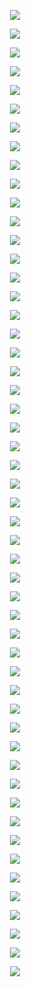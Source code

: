 <p align="center"> <img src= 'all_figs_NTK/DLGN-SF(n_h_l = 5, n_n = 32,Run=1,Epoch = 000,step=00,UnLearned,loss = 0.481).png' /> </p>
<p align="center"> <img src= 'all_figs_NTK/DLGN-SF(n_h_l = 5, n_n = 32,Run=1,Epoch = 001,step=01,Learned,loss = 0.474).png' /> </p>
<p align="center"> <img src= 'all_figs_NTK/DLGN-SF(n_h_l = 5, n_n = 32,Run=1,Epoch = 001,step=02,Learned,loss = 0.466).png' /> </p>
<p align="center"> <img src= 'all_figs_NTK/DLGN-SF(n_h_l = 5, n_n = 32,Run=1,Epoch = 001,step=03,Learned,loss = 0.459).png' /> </p>
<p align="center"> <img src= 'all_figs_NTK/DLGN-SF(n_h_l = 5, n_n = 32,Run=1,Epoch = 001,step=04,Learned,loss = 0.452).png' /> </p>
<p align="center"> <img src= 'all_figs_NTK/DLGN-SF(n_h_l = 5, n_n = 32,Run=1,Epoch = 001,step=05,Learned,loss = 0.445).png' /> </p>
<p align="center"> <img src= 'all_figs_NTK/DLGN-SF(n_h_l = 5, n_n = 32,Run=1,Epoch = 001,step=06,Learned,loss = 0.439).png' /> </p>
<p align="center"> <img src= 'all_figs_NTK/DLGN-SF(n_h_l = 5, n_n = 32,Run=1,Epoch = 001,step=07,Learned,loss = 0.433).png' /> </p>
<p align="center"> <img src= 'all_figs_NTK/DLGN-SF(n_h_l = 5, n_n = 32,Run=1,Epoch = 001,step=08,Learned,loss = 0.427).png' /> </p>
<p align="center"> <img src= 'all_figs_NTK/DLGN-SF(n_h_l = 5, n_n = 32,Run=1,Epoch = 001,step=09,Learned,loss = 0.421).png' /> </p>
<p align="center"> <img src= 'all_figs_NTK/DLGN-SF(n_h_l = 5, n_n = 32,Run=1,Epoch = 001,step=10,Learned,loss = 0.415).png' /> </p>
<p align="center"> <img src= 'all_figs_NTK/DLGN-SF(n_h_l = 5, n_n = 32,Run=1,Epoch = 001,step=11,Learned,loss = 0.408).png' /> </p>
<p align="center"> <img src= 'all_figs_NTK/DLGN-SF(n_h_l = 5, n_n = 32,Run=1,Epoch = 001,step=12,Learned,loss = 0.401).png' /> </p>
<p align="center"> <img src= 'all_figs_NTK/DLGN-SF(n_h_l = 5, n_n = 32,Run=1,Epoch = 001,step=13,Learned,loss = 0.393).png' /> </p>
<p align="center"> <img src= 'all_figs_NTK/DLGN-SF(n_h_l = 5, n_n = 32,Run=1,Epoch = 001,step=14,Learned,loss = 0.386).png' /> </p>
<p align="center"> <img src= 'all_figs_NTK/DLGN-SF(n_h_l = 5, n_n = 32,Run=1,Epoch = 001,step=15,Learned,loss = 0.378).png' /> </p>
<p align="center"> <img src= 'all_figs_NTK/DLGN-SF(n_h_l = 5, n_n = 32,Run=1,Epoch = 001,step=16,Learned,loss = 0.37).png' /> </p>
<p align="center"> <img src= 'all_figs_NTK/DLGN-SF(n_h_l = 5, n_n = 32,Run=1,Epoch = 002,step=01,Learned,loss = 0.363).png' /> </p>
<p align="center"> <img src= 'all_figs_NTK/DLGN-SF(n_h_l = 5, n_n = 32,Run=1,Epoch = 002,step=02,Learned,loss = 0.356).png' /> </p>
<p align="center"> <img src= 'all_figs_NTK/DLGN-SF(n_h_l = 5, n_n = 32,Run=1,Epoch = 002,step=03,Learned,loss = 0.349).png' /> </p>
<p align="center"> <img src= 'all_figs_NTK/DLGN-SF(n_h_l = 5, n_n = 32,Run=1,Epoch = 002,step=04,Learned,loss = 0.341).png' /> </p>
<p align="center"> <img src= 'all_figs_NTK/DLGN-SF(n_h_l = 5, n_n = 32,Run=1,Epoch = 002,step=05,Learned,loss = 0.333).png' /> </p>
<p align="center"> <img src= 'all_figs_NTK/DLGN-SF(n_h_l = 5, n_n = 32,Run=1,Epoch = 002,step=06,Learned,loss = 0.326).png' /> </p>
<p align="center"> <img src= 'all_figs_NTK/DLGN-SF(n_h_l = 5, n_n = 32,Run=1,Epoch = 002,step=07,Learned,loss = 0.318).png' /> </p>
<p align="center"> <img src= 'all_figs_NTK/DLGN-SF(n_h_l = 5, n_n = 32,Run=1,Epoch = 002,step=08,Learned,loss = 0.308).png' /> </p>
<p align="center"> <img src= 'all_figs_NTK/DLGN-SF(n_h_l = 5, n_n = 32,Run=1,Epoch = 002,step=09,Learned,loss = 0.298).png' /> </p>
<p align="center"> <img src= 'all_figs_NTK/DLGN-SF(n_h_l = 5, n_n = 32,Run=1,Epoch = 002,step=10,Learned,loss = 0.29).png' /> </p>
<p align="center"> <img src= 'all_figs_NTK/DLGN-SF(n_h_l = 5, n_n = 32,Run=1,Epoch = 002,step=11,Learned,loss = 0.283).png' /> </p>
<p align="center"> <img src= 'all_figs_NTK/DLGN-SF(n_h_l = 5, n_n = 32,Run=1,Epoch = 002,step=12,Learned,loss = 0.279).png' /> </p>
<p align="center"> <img src= 'all_figs_NTK/DLGN-SF(n_h_l = 5, n_n = 32,Run=1,Epoch = 002,step=13,Learned,loss = 0.277).png' /> </p>
<p align="center"> <img src= 'all_figs_NTK/DLGN-SF(n_h_l = 5, n_n = 32,Run=1,Epoch = 002,step=14,Learned,loss = 0.276).png' /> </p>
<p align="center"> <img src= 'all_figs_NTK/DLGN-SF(n_h_l = 5, n_n = 32,Run=1,Epoch = 002,step=15,Learned,loss = 0.275).png' /> </p>
<p align="center"> <img src= 'all_figs_NTK/DLGN-SF(n_h_l = 5, n_n = 32,Run=1,Epoch = 002,step=16,Learned,loss = 0.274).png' /> </p>
<p align="center"> <img src= 'all_figs_NTK/DLGN-SF(n_h_l = 5, n_n = 32,Run=1,Epoch = 003,step=16,Learned,loss = 0.265).png' /> </p>
<p align="center"> <img src= 'all_figs_NTK/DLGN-SF(n_h_l = 5, n_n = 32,Run=1,Epoch = 004,step=16,Learned,loss = 0.257).png' /> </p>
<p align="center"> <img src= 'all_figs_NTK/DLGN-SF(n_h_l = 5, n_n = 32,Run=1,Epoch = 005,step=16,Learned,loss = 0.255).png' /> </p>
<p align="center"> <img src= 'all_figs_NTK/DLGN-SF(n_h_l = 5, n_n = 32,Run=1,Epoch = 006,step=16,Learned,loss = 0.254).png' /> </p>
<p align="center"> <img src= 'all_figs_NTK/DLGN-SF(n_h_l = 5, n_n = 32,Run=1,Epoch = 007,step=16,Learned,loss = 0.252).png' /> </p>
<p align="center"> <img src= 'all_figs_NTK/DLGN-SF(n_h_l = 5, n_n = 32,Run=1,Epoch = 008,step=16,Learned,loss = 0.251).png' /> </p>
<p align="center"> <img src= 'all_figs_NTK/DLGN-SF(n_h_l = 5, n_n = 32,Run=1,Epoch = 009,step=16,Learned,loss = 0.252).png' /> </p>
<p align="center"> <img src= 'all_figs_NTK/DLGN-SF(n_h_l = 5, n_n = 32,Run=1,Epoch = 010,step=16,Learned,loss = 0.25).png' /> </p>
<p align="center"> <img src= 'all_figs_NTK/DLGN-SF(n_h_l = 5, n_n = 32,Run=1,Epoch = 020,step=16,Learned,loss = 0.247).png' /> </p>
<p align="center"> <img src= 'all_figs_NTK/DLGN-SF(n_h_l = 5, n_n = 32,Run=1,Epoch = 030,step=16,Learned,loss = 0.244).png' /> </p>
<p align="center"> <img src= 'all_figs_NTK/DLGN-SF(n_h_l = 5, n_n = 32,Run=1,Epoch = 040,step=16,Learned,loss = 0.245).png' /> </p>
<p align="center"> <img src= 'all_figs_NTK/DLGN-SF(n_h_l = 5, n_n = 32,Run=1,Epoch = 050,step=16,Learned,loss = 0.241).png' /> </p>
<p align="center"> <img src= 'all_figs_NTK/DLGN-SF(n_h_l = 5, n_n = 32,Run=1,Epoch = 060,step=16,Learned,loss = 0.24).png' /> </p>
<p align="center"> <img src= 'all_figs_NTK/DLGN-SF(n_h_l = 5, n_n = 32,Run=1,Epoch = 070,step=16,Learned,loss = 0.241).png' /> </p>
<p align="center"> <img src= 'all_figs_NTK/DLGN-SF(n_h_l = 5, n_n = 32,Run=1,Epoch = 080,step=16,Learned,loss = 0.233).png' /> </p>
<p align="center"> <img src= 'all_figs_NTK/DLGN-SF(n_h_l = 5, n_n = 32,Run=1,Epoch = 090,step=16,Learned,loss = 0.229).png' /> </p>
<p align="center"> <img src= 'all_figs_NTK/DLGN-SF(n_h_l = 5, n_n = 32,Run=1,Epoch = 100,step=16,Learned,loss = 0.223).png' /> </p>
<p align="center"> <img src= 'all_figs_NTK/DLGN-SF(n_h_l = 5, n_n = 32,Run=1,Epoch = 200,step=16,Learned,loss = 0.058).png' /> </p>
<p align="center"> <img src= 'all_figs_NTK/DLGN-SF(n_h_l = 5, n_n = 32,Run=1,Epoch = 300,step=16,Learned,loss = 0.014).png' /> </p>
